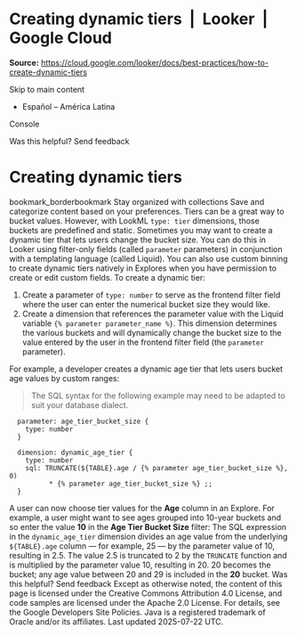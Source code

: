# Creating dynamic tiers  |  Looker  |  Google Cloud

**Source:** https://cloud.google.com/looker/docs/best-practices/how-to-create-dynamic-tiers

Skip to main content 
  * Español – América Latina

Console 




Was this helpful?
Send feedback 
#  Creating dynamic tiers
bookmark_borderbookmark Stay organized with collections  Save and categorize content based on your preferences.
Tiers can be a great way to bucket values. However, with LookML `type: tier` dimensions, those buckets are predefined and static. Sometimes you may want to create a dynamic tier that lets users change the bucket size. You can do this in Looker using filter-only fields (called `parameter` parameters) in conjunction with a templating language (called Liquid). 
You can also use custom binning to create dynamic tiers natively in Explores when you have permission to create or edit custom fields. 
To create a dynamic tier: 
  1. Create a parameter of `type: number` to serve as the frontend filter field where the user can enter the numerical bucket size they would like. 
  2. Create a dimension that references the parameter value with the Liquid variable `{% parameter parameter_name %}`. This dimension determines the various buckets and will dynamically change the bucket size to the value entered by the user in the frontend filter field (the `parameter` parameter). 


For example, a developer creates a dynamic age tier that lets users bucket age values by custom ranges: 
> The SQL syntax for the following example may need to be adapted to suit your database dialect. 
```
  parameter: age_tier_bucket_size {
    type: number
  }

  dimension: dynamic_age_tier {
    type: number
    sql: TRUNCATE(${TABLE}.age / {% parameter age_tier_bucket_size %}, 0)
          * {% parameter age_tier_bucket_size %} ;;
  }

```

A user can now choose tier values for the **Age** column in an Explore. For example, a user might want to see ages grouped into 10-year buckets and so enter the value **10** in the **Age Tier Bucket Size** filter: 
The SQL expression in the `dynamic_age_tier` dimension divides an age value from the underlying `${TABLE}.age` column — for example, 25 — by the parameter value of 10, resulting in 2.5. The value 2.5 is truncated to 2 by the `TRUNCATE` function and is multiplied by the parameter value 10, resulting in 20. 20 becomes the bucket; any age value between 20 and 29 is included in the **20** bucket. 
Was this helpful?
Send feedback 
Except as otherwise noted, the content of this page is licensed under the Creative Commons Attribution 4.0 License, and code samples are licensed under the Apache 2.0 License. For details, see the Google Developers Site Policies. Java is a registered trademark of Oracle and/or its affiliates.
Last updated 2025-07-22 UTC.


